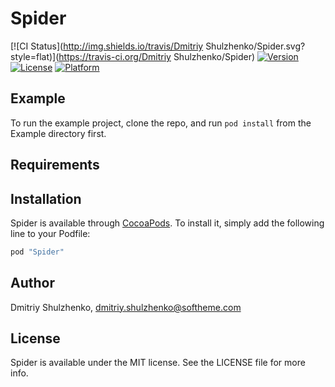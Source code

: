 # Spider

[![CI Status](http://img.shields.io/travis/Dmitriy Shulzhenko/Spider.svg?style=flat)](https://travis-ci.org/Dmitriy Shulzhenko/Spider)
[![Version](https://img.shields.io/cocoapods/v/Spider.svg?style=flat)](http://cocoapods.org/pods/Spider)
[![License](https://img.shields.io/cocoapods/l/Spider.svg?style=flat)](http://cocoapods.org/pods/Spider)
[![Platform](https://img.shields.io/cocoapods/p/Spider.svg?style=flat)](http://cocoapods.org/pods/Spider)

## Example

To run the example project, clone the repo, and run `pod install` from the Example directory first.

## Requirements

## Installation

Spider is available through [CocoaPods](http://cocoapods.org). To install
it, simply add the following line to your Podfile:

```ruby
pod "Spider"
```

## Author

Dmitriy Shulzhenko, dmitriy.shulzhenko@softheme.com

## License

Spider is available under the MIT license. See the LICENSE file for more info.
